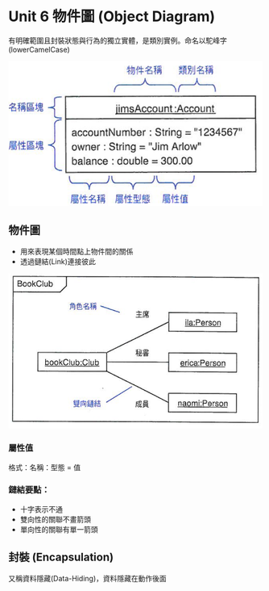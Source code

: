 # Unit 6 物件圖 (Object Diagram)

有明確範圍且封裝狀態與行為的獨立實體，是類別實例。命名以駝峰字(lowerCamelCase)

![Object](/images/Object_TopGround.PNG "Object") 

## 物件圖

* 用來表現某個時間點上物件間的關係
* 透過鏈結(Link)連接彼此

![Object](/images/Object_Link.PNG "Object") 

### 屬性值

格式：名稱：型態 = 值

### 鏈結要點：

* 十字表示不通
* 雙向性的關聯不畫箭頭
* 單向性的關聯有單一箭頭

## 封裝 (Encapsulation)

又稱資料隱藏(Data-Hiding)，資料隱藏在動作後面